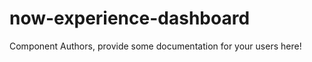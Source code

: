 now-experience-dashboard
===============================================


Component Authors, provide some documentation for your users here!